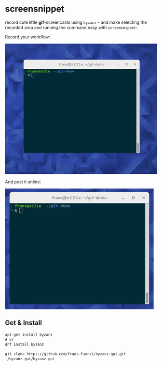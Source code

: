 # screensnippet
record cute little **gif**-screencasts using `byzanz` - and make selecting the
recorded area and running the command easy with `screensnippet`:

Record your workflow:

![CRV screencast](media/howto-bg.gif)


And post it online:

![CRV screencast](media/example-screencast.gif)


Get & Install
-------------
    
    apt-get install byzanz
    # or
    dnf install byzanz

    git clone https://github.com/frans-fuerst/byzanz-gui.git
    ./byzanz-gui/byzanz-gui

